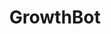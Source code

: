 ---
blog: https://blog.growthbot.org/
logohandle: growthbot
sort: growthbot
title: GrowthBot
twitter: https://x.com/oauth/authorize
website: https://www.growthbot.org/
---